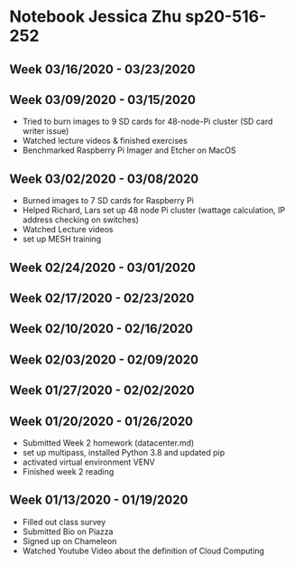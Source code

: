 # Notebook Jessica Zhu sp20-516-252

## Week 03/16/2020 - 03/23/2020

## Week 03/09/2020 - 03/15/2020

 - Tried to burn images to 9 SD cards for 48-node-Pi cluster (SD card writer
  issue)
 - Watched lecture videos & finished exercises
 - Benchmarked Raspberry Pi Imager and Etcher on MacOS

## Week 03/02/2020 - 03/08/2020

  - Burned images to 7 SD cards for Raspberry Pi 
  - Helped Richard, Lars set up 48 node Pi cluster (wattage calculation, IP
   address checking on switches)
  - Watched Lecture videos
  - set up MESH training

## Week 02/24/2020 - 03/01/2020

## Week 02/17/2020 - 02/23/2020

## Week 02/10/2020 - 02/16/2020

## Week 02/03/2020 - 02/09/2020

## Week 01/27/2020 - 02/02/2020

## Week 01/20/2020 - 01/26/2020

  - Submitted Week 2 homework (datacenter.md)
  - set up multipass, installed Python 3.8 and updated pip
  - activated virtual environment VENV
  - Finished week 2 reading 

## Week 01/13/2020 - 01/19/2020

  - Filled out class survey 
  - Submitted Bio on Piazza
  - Signed up on Chameleon 
  - Watched Youtube Video about the definition of Cloud Computing